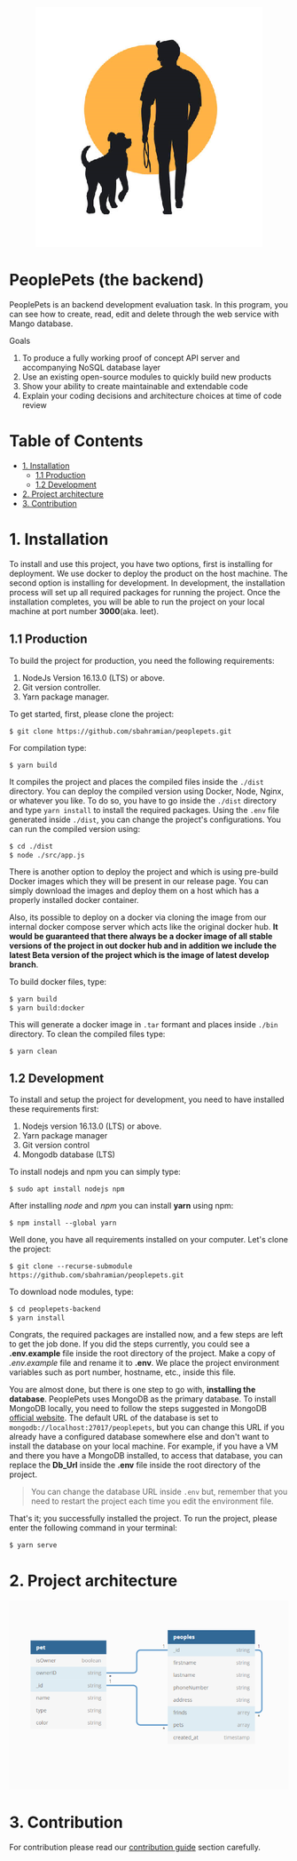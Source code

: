 <p align="center"><img src="./docs/logo/peoplepets.png"/></p>

# PeoplePets (the backend)

PeoplePets is an backend development evaluation task. In this program, you can see how to create, read, edit and delete through the web service with Mango database.

Goals
1. To produce a fully working proof of concept API server and accompanying NoSQL
database layer
2. Use an existing open-source modules to quickly build new products
3. Show your ability to create maintainable and extendable code
4. Explain your coding decisions and architecture choices at time of code review

# Table of Contents

- [1. Installation](#1-installation)
  - [1.1 Production](#1-1-production)
  - [1.2 Development](#1-2-development)
- [2. Project architecture](#2-project-architecture)
- [3. Contribution](#3-contribution)

# 1. Installation

To install and use this project, you have two options, first is installing for deployment. We use docker to deploy the product on the host machine. The second option is installing for development. In development, the installation process will set up all required packages for running the project. Once the installation completes, you will be able to run the project on your local machine at port number **3000**(aka. leet).

## 1.1 Production

To build the project for production, you need the following requirements:

1. NodeJs Version 16.13.0 (LTS) or above.
2. Git version controller.
3. Yarn package manager.

To get started, first, please clone the project:

```console
$ git clone https://github.com/sbahramian/peoplepets.git
```

For compilation type:

```console
$ yarn build
```

It compiles the project and places the compiled files inside the `./dist` directory.
You can deploy the compiled version using Docker, Node, Nginx, or whatever you like.
To do so, you have to go inside the `./dist` directory and type `yarn install` to install the required packages. Using the `.env` file generated inside `./dist`, you can change the project's configurations.
You can run the compiled version using:

```console
$ cd ./dist
$ node ./src/app.js
```

There is another option to deploy the project and which is using pre-build Docker images which they will be present in our release page. You can simply download the images and deploy them on a host which has a properly installed docker container.

Also, its possible to deploy on a docker via cloning the image from our internal docker compose server which acts like the original docker hub. **It would be guaranteed that there always be a docker image of all stable versions of the project in out docker hub and in addition we include the latest Beta version of the project which is the image of latest develop branch**.

To build docker files, type:
```console
$ yarn build
$ yarn build:docker
```
This will generate a docker image in `.tar` formant and places inside `./bin` directory. To clean the compiled files type:

```console
$ yarn clean
```


## 1.2 Development

To install and setup the project for development, you need to have installed these requirements first:

1. Nodejs version 16.13.0 (LTS) or above.
2. Yarn package manager
3. Git version control
4. Mongodb database (LTS)

To install nodejs and npm you can simply type:

```shell
$ sudo apt install nodejs npm
```

After installing _node_ and _npm_ you can install **yarn** using npm:

```shell
$ npm install --global yarn
```

Well done, you have all requirements installed on your computer. Let's clone the project:

```shell
$ git clone --recurse-submodule https://github.com/sbahramian/peoplepets.git
```

To download node modules, type:

```shell
$ cd peoplepets-backend
$ yarn install
```

Congrats, the required packages are installed now, and a few steps are left to get the job done. If you did the steps currently, you could see a **.env.example** file inside the root directory of the project. Make a copy of _.env.example_ file and rename it to **.env**. We place the project environment variables such as port number, hostname, etc., inside this file.

You are almost done, but there is one step to go with, **installing the database**. PeoplePets uses MongoDB as the primary database. To install MongoDB locally, you need to follow the steps suggested in MongoDB [official website](https://docs.mongodb.com/manual/installation/). The default URL of the database is set to `mongodb://localhost:27017/peoplepets`, but you can change this URL if you already have a configured database somewhere else and don't want to install the database on your local machine. For example, if you have a VM and there you have a MongoDB installed, to access that database, you can replace the **Db_Url** inside the **.env** file inside the root directory of the project.

> You can change the database URL inside `.env` but, remember that you need to restart the project each time you edit the environment file.

That's it; you successfully installed the project.
To run the project, please enter the following command in your terminal:

```console
$ yarn serve
```

# 2. Project architecture

<p align="center"><img src="./docs/figures/database.png"/></p>


# 3. Contribution

For contribution please read our [contribution guide](docs/contribution) section carefully.

